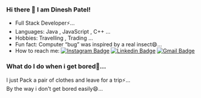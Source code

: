 ### Hi there 👋 I am Dinesh Patel!

<!--
**DineshPatel3463/DineshPatel3463** is a ✨ _special_ ✨ repository because its `README.md` (this file) appears on your GitHub profile.

Here are some ideas to get you started:

- 🔭 I’m currently working on ...
- 🌱 I’m currently learning ... 
- 👯 I’m looking to collaborate on ...
- 🤔 I’m looking for help with ...
- 💬 Ask me about ...
- 📫 How to reach me: ...
- 😄 Pronouns: ...
- ⚡ Fun fact: ... Computer “bug” was inspired by a real insect...
-->

* Full Stack Developer⚡...
* Languages: Java , JavaScript , C++ ...
* Hobbies: Travelling , Trading ...
* Fun fact: Computer “bug” was inspired by a real insect😄...
* How to reach me: [![Instagram Badge](https://img.shields.io/badge/-Instagram-fb3958?style=flat-square&logo=Instagram&logoColor=white&link=https://instagram.com/_dinesh_patel_?igshid=YmMyMTA2M2Y=)](https://instagram.com/_dinesh_patel_?igshid=YmMyMTA2M2Y=) [![Linkedin Badge](https://img.shields.io/badge/-Linkedin-blue?style=flat-square&logo=Linkedin&logoColor=white&link=https://www.linkedin.com/in/dinesh3463//)](https://www.linkedin.com/in/dinesh3463/) [![Gmail Badge](https://img.shields.io/badge/-Gmail-c14438?style=flat-square&logo=Gmail&logoColor=white&link=mailto:dp18112018@gmail.com)](mailto:dp18112018@gmail.com)

### What do I do when i get bored🤔...
I just Pack a pair of clothes and leave for a trip⚡...<br/>
By the way i don't get bored easily😄...
